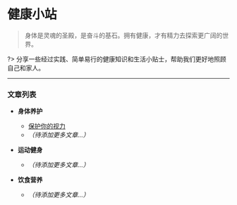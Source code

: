 # 健康小站

> 身体是灵魂的圣殿，是奋斗的基石。拥有健康，才有精力去探索更广阔的世界。

?> 分享一些经过实践、简单易行的健康知识和生活小贴士，帮助我们更好地照顾自己和家人。

---

### 文章列表 <!-- {docsify-ignore} -->

*   **身体养护**
    *   [保护你的视力](health/protect-your-eyesight)
    *   *（待添加更多文章...）*

*   **运动健身**
    *   *（待添加更多文章...）*

*   **饮食营养**
    *   *（待添加更多文章...）*

